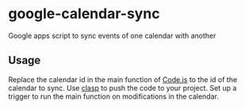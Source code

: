 # google-calendar-sync
Google apps script to sync events of one calendar with another

## Usage
Replace the calendar id in the main function of [Code.js](Code.js) to the id of the calendar to sync.
Use [clasp](https://github.com/google/clasp) to push the code to your project.
Set up a trigger to run the main function on modifications in the calendar.

